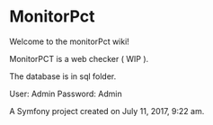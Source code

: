 MonitorPct
==========

Welcome to the monitorPct wiki!

MonitorPCT is a web checker ( WIP ).

The database is in sql folder.

User: Admin Password: Admin

A Symfony project created on July 11, 2017, 9:22 am.
